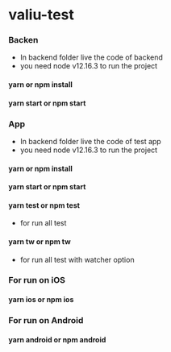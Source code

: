 # valiu-test

### Backen

- In backend folder live the code of backend
- you need node v12.16.3 to run the project

#### yarn or npm install

#### yarn start or npm start

### App

- In backend folder live the code of test app
- you need node v12.16.3 to run the project

#### yarn or npm install

#### yarn start or npm start

#### yarn test or npm test
- for run all test

#### yarn tw or npm tw
- for run all test with watcher option

### For run on iOS 
#### yarn ios or npm ios

### For run on Android 
#### yarn android or npm android
